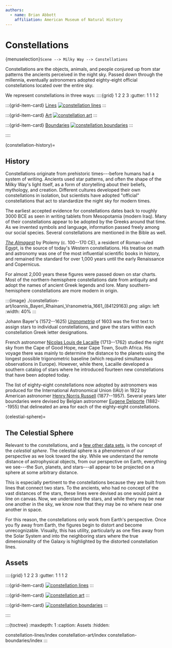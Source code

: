 ```yaml
---
authors:
  - name: Brian Abbott
    affiliation: American Museum of Natural History
---
```



# Constellations

{menuselection}`Scene --> Milky Way --> Constellations`

Constellations are the objects, animals, and people conjured up from star patterns the ancients perceived in the night sky. Passed down through the millennia, eventually astronomers adopted eighty-eight official constellations located over the entire sky.

We represent constellations in three ways:
::::{grid} 1 2 2 3
:gutter: 1 1 1 2

:::{grid-item-card} [Lines](./constellation-lines/index)
[![constellation lines](./constellation-lines/constellation_lines_icon.png)](./constellation-lines/index)
:::

:::{grid-item-card} [Art](./constellation-art/index)
[![constellation art](./constellation-art/constellation_art_icon.png)](./constellation-art/index)
:::

:::{grid-item-card} [Boundaries](./constellation-boundaries/index)
[![constellation boundaries](./constellation-boundaries/constellation_boundaries_icon.png)](./constellation-boundaries/index)
:::

::::


(constellation-history)=
## History

Constellations originate from prehistoric times---before humans had a system of writing. Ancients used star patterns, and often the shape of the Milky Way's light itself, as a form of storytelling about their beliefs, mythology, and creation. Different cultures developed their own constellations in isolation, but scientists have adopted "official" constellations that act to standardize the night sky for modern times.

The earliest accepted evidence for constellations dates back to roughly 3000 BCE as seen in writing tablets from Mesopotamia (modern Iraq). Many of their constellations appear to be adopted by the Greeks around that time. As we invented symbols and language, information passed freely among our social species. Several constellations are mentioned in the Bible as well.

*[The Almagest](https://en.wikipedia.org/wiki/Almagest)* by Ptolemy (c. 100--170 CE), a resident of Roman-ruled Egypt, is the source of today's Western constellations. His treatise on math and astronomy was one of the most influential scientific books in history, and remained the standard for over 1,000 years until the early Renaissance and Copernicus.

For almost 2,000 years these figures were passed down on star charts. Most of the northern-hemisphere constellations date from antiquity and adopt the names of ancient Greek legends and lore. Many southern-hemisphere constellations are more modern in origin.


:::{image} ./constellation-art/Ioannis_Bayeri_Rhainani_Vranometria_1661_(84129163).png
:align: left
:width: 40%
:::

Johann Bayer's (1572--1625) *[Uranometria](https://en.wikipedia.org/wiki/Uranometria)* of 1603 was the first text to assign stars to individual constellations, and gave the stars within each constellation Greek letter designations.

French astronomer [Nicolas Louis de Lacaille](https://en.wikipedia.org/wiki/Nicolas-Louis_de_Lacaille) (1713--1762) studied the night sky from the Cape of Good Hope, near Cape Town, South Africa. His voyage there was mainly to determine the distance to the planets using the longest possible trigonometric baseline (which required simultaneous observations in Europe). However, while there, Lacaille developed a southern catalog of stars where he introduced fourteen new constellations that have been adopted today.

The list of eighty-eight constellations now adopted by astronomers was produced for the International Astronomical Union (IAU) in 1922 by American astronomer [Henry Norris Russell](https://en.wikipedia.org/wiki/Henry_Norris_Russell) (1877--1957). Several years later boundaries were devised by Belgian astronomer [Eugene Delporte](https://en.wikipedia.org/wiki/Eug%C3%A8ne_Joseph_Delporte) (1882--1955) that delineated an area for each of the eighty-eight constellations.


(celestial-sphere)=
## The Celestial Sphere

Relevant to the constellations, and a [few other data sets](../all-sky-images/index), is the concept of the _celestial sphere_. The celestial sphere is a phenomenon of our perspective as we look toward the sky. While we understand the remote distance of astrophysical objects, from our perspective on Earth, everything we see---the Sun, planets, and stars---all appear to be projected on a sphere at some arbitrary distance.

This is especially pertinent to the constellations because they are built from lines that connect two stars. To the ancients, who had no concept of the vast distances of the stars, these lines were devised as one would paint a line on canvas. Now, we understand the stars, and while thery may be near one another in the sky, we know now that they may be no where near one another in space. 

For this reason, the constellations only work from Earth's perspective. Once you fly away from Earth, the figures begin to distort and become unrecognizable. Visually, this has utility, particularly as one flies away from the Solar System and into the neighboring stars where the true dimensionality of the Galaxy is highlighted by the distorted constellation lines.



## Assets
::::{grid} 1 2 2 3
:gutter: 1 1 1 2

:::{grid-item-card} [](./constellation-lines/index)
[![constellation lines](./constellation-lines/constellation_lines_icon.png)](./constellation-lines/index)
:::

:::{grid-item-card} [](./constellation-art/index)
[![constellation art](./constellation-art/constellation_art_icon.png)](./constellation-art/index)
:::

:::{grid-item-card} [](./constellation-boundaries/index)
[![constellation boundaries](./constellation-boundaries/constellation_boundaries_icon.png)](./constellation-boundaries/index)
:::

::::


:::{toctree}
:maxdepth: 1
:caption: Assets
:hidden:

constellation-lines/index
constellation-art/index
constellation-boundaries/index
:::

